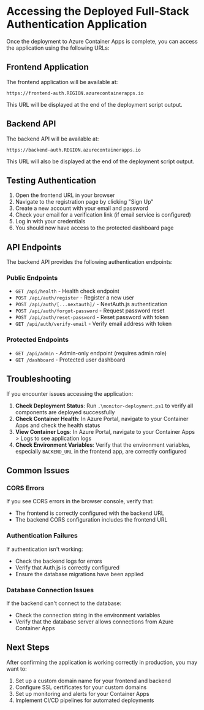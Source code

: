 # Accessing the Deployed Full-Stack Authentication Application

Once the deployment to Azure Container Apps is complete, you can access the application using the following URLs:

## Frontend Application

The frontend application will be available at:
```
https://frontend-auth.REGION.azurecontainerapps.io
```

This URL will be displayed at the end of the deployment script output.

## Backend API

The backend API will be available at:
```
https://backend-auth.REGION.azurecontainerapps.io
```

This URL will also be displayed at the end of the deployment script output.

## Testing Authentication

1. Open the frontend URL in your browser
2. Navigate to the registration page by clicking "Sign Up"
3. Create a new account with your email and password
4. Check your email for a verification link (if email service is configured)
5. Log in with your credentials
6. You should now have access to the protected dashboard page

## API Endpoints

The backend API provides the following authentication endpoints:

### Public Endpoints

- `GET /api/health` - Health check endpoint
- `POST /api/auth/register` - Register a new user
- `POST /api/auth/[...nextauth]/` - NextAuth.js authentication
- `POST /api/auth/forgot-password` - Request password reset
- `POST /api/auth/reset-password` - Reset password with token
- `GET /api/auth/verify-email` - Verify email address with token

### Protected Endpoints

- `GET /api/admin` - Admin-only endpoint (requires admin role)
- `GET /dashboard` - Protected user dashboard

## Troubleshooting

If you encounter issues accessing the application:

1. **Check Deployment Status**: Run `.\monitor-deployment.ps1` to verify all components are deployed successfully
2. **Check Container Health**: In Azure Portal, navigate to your Container Apps and check the health status
3. **View Container Logs**: In Azure Portal, navigate to your Container Apps > Logs to see application logs
4. **Check Environment Variables**: Verify that the environment variables, especially `BACKEND_URL` in the frontend app, are correctly configured

## Common Issues

### CORS Errors

If you see CORS errors in the browser console, verify that:
- The frontend is correctly configured with the backend URL
- The backend CORS configuration includes the frontend URL

### Authentication Failures

If authentication isn't working:
- Check the backend logs for errors
- Verify that Auth.js is correctly configured
- Ensure the database migrations have been applied

### Database Connection Issues

If the backend can't connect to the database:
- Check the connection string in the environment variables
- Verify that the database server allows connections from Azure Container Apps

## Next Steps

After confirming the application is working correctly in production, you may want to:

1. Set up a custom domain name for your frontend and backend
2. Configure SSL certificates for your custom domains
3. Set up monitoring and alerts for your Container Apps
4. Implement CI/CD pipelines for automated deployments
